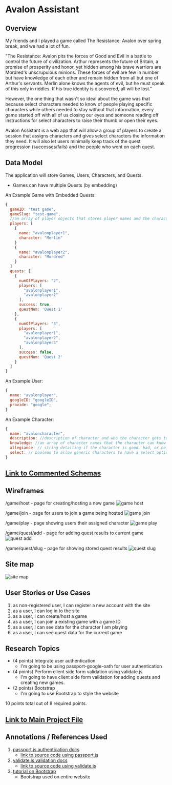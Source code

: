 # Avalon Assistant

## Overview

My friends and I played a game called The Resistance: Avalon over spring break, and we had a lot of fun.

"The Resistance: Avalon pits the forces of Good and Evil in a battle to control the future of civilization. Arthur represents the future of Britain, a promise of prosperity and honor, yet hidden among his brave warriors are Mordred's unscrupulous minions. These forces of evil are few in number but have knowledge of each other and remain hidden from all but one of Arthur's servants. Merlin alone knows the agents of evil, but he must speak of this only in riddles. If his true identity is discovered, all will be lost."

However, the one thing that wasn't so ideal about the game was that because select characters needed to know of people playing specific characters while others needed to stay without that information, every game started off with all of us closing our eyes and someone reading off instructions for select characters to raise their thumb or open their eyes.

Avalon Assistant is a web app that will allow a group of players to create a session that assigns characters and gives select characters the information they need. It will also let users minimally keep track of the quest progression (successes/fails) and the people who went on each quest.

## Data Model

The application will store Games, Users, Characters, and Quests.

* Games can have multiple Quests (by embedding)

An Example Game with Embedded Quests:

```javascript
{
  gameID: "test game",
  gameSlug: "test-game",
  //an array of player objects that stores player names and the characters they are playing
  players: [
    {
      name: "avalonplayer1",
      character: "Merlin"
    }
    {
      name: "avalonplayer2",
      character: "Mordred"
    }
  ]
  quests: [
    { 
      numOfPlayers: "2", 
      players: [
        "avalonplayer1",
        "avalonplayer2" 
      ], 
      success: true,
      questNum: 'Quest 1'
    },
    { 
      numOfPlayers: "3", 
      players: [
        "avalonplayer1",
        "avalonplayer2",
        "avalonplayer3"
      ], 
      success: false,
      questNum: 'Quest 2'
    }
  ]
}
```

An Example User:

```javascript
{
  name: "avalonplayer",
  googleID: "googleID",
  provide: "google";
}
```

An Example Character:

```javascript
{
  name: "avaloncharacter",
  description: //description of character and who the character gets to know
  knowledge: //an array of character names that the character can know
  allegiance: // string detailing if the character is good, bad, or neither
  select: // boolean to allow generic characters to have a select option so that more than one can be added to a game
}
```

## [Link to Commented Schemas](db.js) 

## Wireframes

/game/host - page for creating/hosting a new game
![game host](documentation/game-host.png)

/game/join - page for users to join a game being hosted
![game join](documentation/game-join.png)

/game/play - page showing users their assigned character
![game play](documentation/game-play.png)

/game/quest/add - page for adding quest results to current game
![quest add](documentation/game-quest-add.png)


/game/quest/slug - page for showing stored quest results
![quest slug](documentation/game-quest-slug.png)


## Site map

![site map](documentation/site-map.png)

## User Stories or Use Cases

1. as non-registered user, I can register a new account with the site
2. as a user, I can log in to the site
3. as a user, I can create/host a game
4. as a user, I can join a existing game with a game ID
5. as a user, I can see data for the character I am playing
6. as a user, I can see quest data for the current game

## Research Topics

* (4 points) Integrate user authentication
    * I'm going to be using passport-google-oath for user authentication
* (4 points) Perform client side form validation using validate.js
    * I'm going to have client side form validation for adding quests and creating new games.
* (2 points) Bootstrap
    * I'm going to use Bootstrap to style the website

10 points total out of 8 required points.

## [Link to Main Project File](app.js) 

## Annotations / References Used

1. [passport.js authentication docs](http://passportjs.org/docs) 
    - [link to source code using passport.js](app.js#L45-102)
2. [validate.js validation docs](https://validatejs.org/) 
    - [link to source code using validate.js](public/lobbyValidate.js)
3. [tutorial on Bootstrap](https://getbootstrap.com/docs/4.1/components/alerts/) 
    - Bootstrap used on entire website
